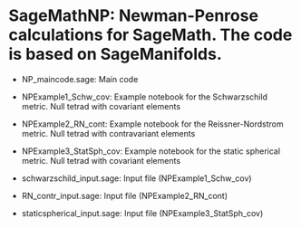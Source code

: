 # SageMathNP: Newman-Penrose calculations for SageMath. The code is based on SageManifolds.

- NP_maincode.sage: Main code

- NPExample1_Schw_cov: Example notebook for the Schwarzschild metric. Null tetrad with covariant elements

- NPExample2_RN_cont: Example notebook for the Reissner-Nordstrom metric. Null tetrad with contravariant elements

- NPExample3_StatSph_cov: Example notebook for the static spherical metric. Null tetrad with covariant elements
	
- schwarzschild_input.sage: Input file (NPExample1_Schw_cov)

- RN_contr_input.sage: Input file (NPExample2_RN_cont)

- staticspherical_input.sage: Input file (NPExample3_StatSph_cov)
